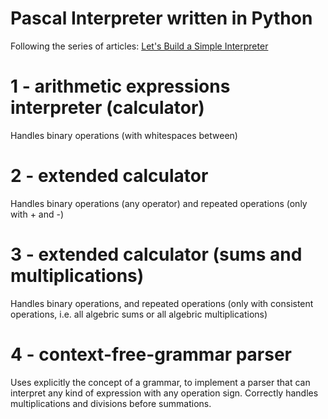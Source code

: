 # Pascal Interpreter written in Python
Following the series of articles: [Let's Build a Simple Interpreter](https://ruslanspivak.com/lsbasi-part1/)

# 1 - arithmetic expressions interpreter (calculator)
Handles binary operations (with whitespaces between)

# 2 - extended calculator
Handles binary operations (any operator) and repeated operations (only with + and -)

# 3 - extended calculator (sums and multiplications)
Handles binary operations, and repeated operations (only with consistent operations, i.e. all algebric sums or all algebric multiplications)

# 4 - context-free-grammar parser
Uses explicitly the concept of a grammar, to implement a parser that can interpret any kind of expression with any operation sign. Correctly handles multiplications and divisions before summations.
